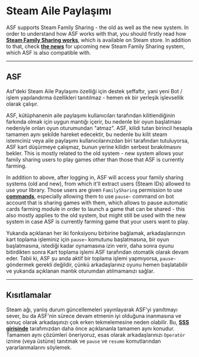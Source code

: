 # Steam Aile Paylaşımı

ASF supports Steam Family Sharing - the old as well as the new system. In order to understand how ASF works with that, you should firstly read how **[Steam Family Sharing works](https://store.steampowered.com/promotion/familysharing)**, which is available on Steam store. In addition to that, check **[the news](https://store.steampowered.com/news/app/593110/view/4149575031735702628)** for upcoming new Steam Family Sharing system, which ASF is also compatible with.

---

## ASF

Asf'deki Steam Aile Paylaşımı özelliği için destek şeffaftır, yani yeni Bot / işlem yapılandırma özellikleri tanıtılmaz - hemen ek bir yerleşik işlevsellik olarak çalışır.

ASF, kütüphanenin aile paylaşımı kullanıcıları tarafından kilitlendiğinin farkında olmak için uygun mantığı içerir, bu nedenle bir oyun başlatması nedeniyle onları oyun oturumundan "atmaz". ASF, kilidi tutan birincil hesapla tamamen aynı şekilde hareket edecektir, bu nedenle bu kilit steam istemciniz veya aile paylaşımı kullanıcılarınızdan biri tarafından tutuluyorsa, ASF kart düşürmeye çalışmaz, bunun yerine kilidin serbest bırakılmasını bekler. This is mostly related to the old system - new system allows your family sharing users to play games other than those that ASF is currently farming.

In addition to above, after logging in, ASF will access your family sharing systems (old and new), from which it'll extract users (Steam IDs) allowed to use your library. Those users are given `FamilySharing` permission to use **[commands](https://github.com/JustArchiNET/ArchiSteamFarm/wiki/Commands)**, especially allowing them to use `pause~` command on bot account that is sharing games with them, which allows to pause automatic cards farming module in order to launch a game that can be shared - this also mostly applies to the old system, but might still be used with the new system in case ASF is currently farming game that your users want to play.

Yukarıda açıklanan her iki fonksiyonu birbirine bağlamak, arkadaşlarınızın kart toplama işleminiz için `pause~` komutunu başlatmasına, bir oyun başlatmasına, istediği kadar oynamasına izin verir, daha sonra oyunu bitirdikten sonra Kart toplama işlemi ASF tarafından otomatik olarak devam eder. Tabii ki, ASF şu anda aktif bir toplama işlemi yapmıyorsa, `pause~` göndermek gerekli değildir, çünkü arkadaşlarınız oyunu hemen başlatabilir ve yukarıda açıklanan mantık oturumdan atılmamanızı sağlar.

---

## Kısıtlamalar

Steam ağı, yanlış durum güncellemeleri yayınlayarak ASF'yi yanıltmayı sever, bu da ASF'nin sürece devam etmenin iyi olduğuna inanmasına ve sonuç olarak arkadaşınızı çok erken tekmelemesine neden olabilir. Bu, **[SSS girişinde](https://github.com/JustArchiNET/ArchiSteamFarm/wiki/FAQ#asf-is-kicking-my-steam-client-session-while-im-playing--this-account-is-logged-on-another-pc)** tarafımızdan daha önce açıklananla tamamen aynı konudur. Tamamen aynı çözümleri öneriyoruz, esas olarak arkadaşlarınızı `Operatör` iznine (veya üstüne) tanıtmak ve `pause` ve `resume` komutlarından yararlanmalarını söylemek.